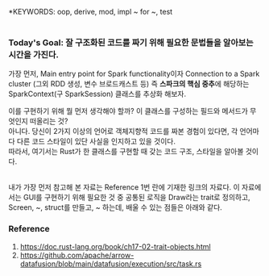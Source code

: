 *KEYWORDS: oop, derive, mod, impl ~ for ~, test <br><br>

### Today's Goal: 잘 구조화된 코드를 짜기 위해 필요한 문법들을 알아보는 시간을 가진다.

가장 먼저, Main entry point for Spark functionality이자 Connection to a Spark cluster (그외 RDD 생성, 변수 브로드캐스트 등) 즉 **스파크의 핵심 중추**에 해당하는 SparkContext(구 SparkSession) 클래스를 추상화 해보자.<br>

이를 구현하기 위해 뭘 먼저 생각해야 할까? 이 클래스를 구성하는 필드와 메서드가 무엇인지 떠올리는 것?<br>
아니다. 당신이 2가지 이상의 언어로 객체지향적 코드를 짜본 경험이 있다면, 각 언어마다 다른 코드 스타일이 있단 사실을 인지하고 있을 것이다.<br>
따라서, 여기서는 Rust가 한 클래스를 구현할 때 갖는 코드 구조, 스타일을 알아볼 것이다.<br><br>

내가 가장 먼저 참고해 본 자료는 Reference 1번 란에 기재한 링크의 자료다. 이 자료에서는 GUI를 구현하기 위해 필요한 것 중 공통된 로직을 Draw라는 trait로 정의하고, Screen, ~, struct를 만들고, ~ 하는데, 배울 수 있는 점들은 아래와 같다.<br>






### Reference
1) https://doc.rust-lang.org/book/ch17-02-trait-objects.html
2) https://github.com/apache/arrow-datafusion/blob/main/datafusion/execution/src/task.rs